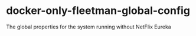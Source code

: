 # docker-only-fleetman-global-config
The global properties for the system running without NetFlix Eureka
